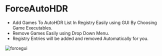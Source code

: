 # ForceAutoHDR


- Add Games To AutoHDR List In Registry Easily using GUI By Choosing Game Executables.
- Remove Games Easily using Drop Down Menu.
- Registry Entries will be added and removed Automatically for you.



![forcegui](https://github.com/7gxycn08/ForceAutoHDR/assets/121936658/8f62b984-d146-4b3e-a8ea-8ce99d834f91)
